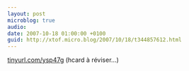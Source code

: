 ```yaml
---
layout: post
microblog: true
audio: 
date: 2007-10-18 01:00:00 +0100
guid: http://xtof.micro.blog/2007/10/18/t344857612.html
---
```

[tinyurl.com/ysp47g](http://tinyurl.com/ysp47g) (hcard à réviser...)
